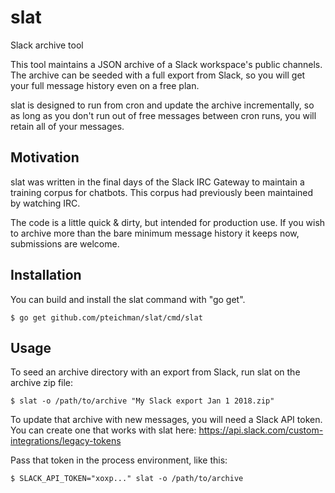 # slat
Slack archive tool

This tool maintains a JSON archive of a Slack workspace's public channels.
The archive can be seeded with a full export from Slack, so you will get
your full message history even on a free plan.

slat is designed to run from cron and update the archive incrementally, so
as long as you don't run out of free messages between cron runs, you will
retain all of your messages.

## Motivation

slat was written in the final days of the Slack IRC Gateway to maintain a
training corpus for chatbots. This corpus had previously been maintained
by watching IRC.

The code is a little quick & dirty, but intended for production use.
If you wish to archive more than the bare minimum message history it
keeps now, submissions are welcome.

## Installation

You can build and install the slat command with "go get".

    $ go get github.com/pteichman/slat/cmd/slat

## Usage

To seed an archive directory with an export from Slack, run slat on the
archive zip file:

    $ slat -o /path/to/archive "My Slack export Jan 1 2018.zip"

To update that archive with new messages, you will need a Slack API token.
You can create one that works with slat here: https://api.slack.com/custom-integrations/legacy-tokens

Pass that token in the process environment, like this:

    $ SLACK_API_TOKEN="xoxp..." slat -o /path/to/archive
